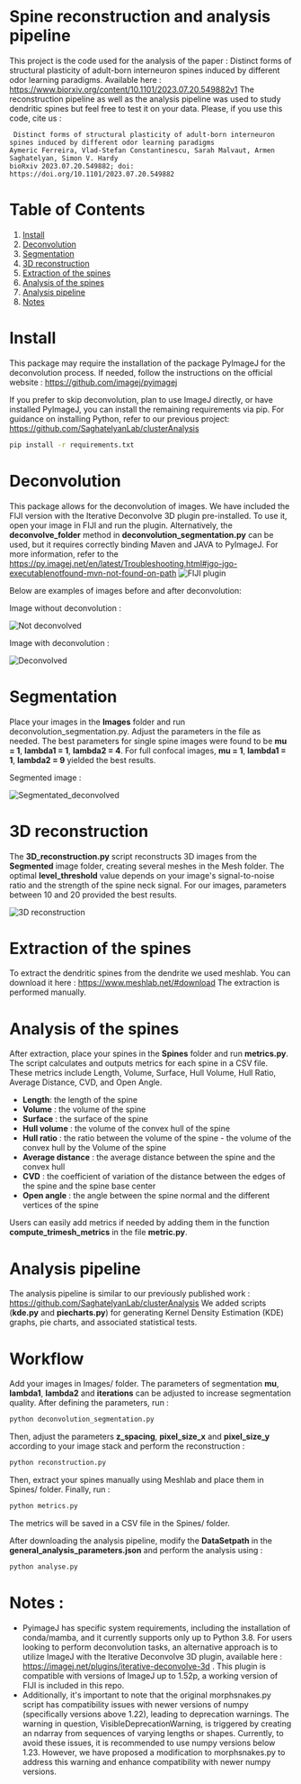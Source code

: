 # Spine reconstruction and analysis pipeline

This project is the code used for the analysis of the paper : Distinct forms of structural plasticity of adult-born interneuron spines induced by different odor learning paradigms. Available here : https://www.biorxiv.org/content/10.1101/2023.07.20.549882v1
The reconstruction pipeline as well as the analysis pipeline was used to study dendritic spines but feel free to test it on your data. Please, if you use this code, cite us :
```
 Distinct forms of structural plasticity of adult-born interneuron spines induced by different odor learning paradigms
Aymeric Ferreira, Vlad-Stefan Constantinescu, Sarah Malvaut, Armen Saghatelyan, Simon V. Hardy
bioRxiv 2023.07.20.549882; doi: https://doi.org/10.1101/2023.07.20.549882 
```

# Table of Contents
1. [Install](#Install)
2. [Deconvolution](#Deconvolution)
3. [Segmentation](#Segmentation)
4. [3D reconstruction](#3D-reconstruction)
5. [Extraction of the spines](#Extraction-of-the-spines)
6. [Analysis of the spines](#Analysis-of-the-spines)
7. [Analysis pipeline](#Analysis-pipeline)
8. [Notes](#Notes)

# Install

This package may require the installation of the package PyImageJ for the deconvolution process. If needed, follow the instructions on the official website : https://github.com/imagej/pyimagej

 If you prefer to skip deconvolution, plan to use ImageJ directly, or have installed PyImageJ, you can install the remaining requirements via pip. For guidance on installing Python, refer to our previous project:  https://github.com/SaghatelyanLab/clusterAnalysis


```bash
pip install -r requirements.txt
```

# Deconvolution

This package allows for the deconvolution of images. We have included the FIJI version with the Iterative Deconvolve 3D plugin pre-installed. To use it, open your image in FIJI and run the plugin. Alternatively, the **deconvolve_folder** method in **deconvolution_segmentation.py** can be used, but it requires correctly binding Maven and JAVA to PyImageJ. For more information, refer to the https://py.imagej.net/en/latest/Troubleshooting.html#jgo-jgo-executablenotfound-mvn-not-found-on-path
![FIJI plugin](github_images/fiji_plugin.png)

Below are examples of images before and after deconvolution:

Image without deconvolution :

![Not deconvolved](github_images/MAX_not_deconvolved.png)

Image with deconvolution :

![Deconvolved](github_images/MAX_deconvolved.png)

# Segmentation

Place your images in the **Images** folder and run deconvolution_segmentation.py. Adjust the parameters in the file as needed. The best parameters for single spine images were found to be **mu = 1**, **lambda1 = 1**, **lambda2 = 4**. For full confocal images, **mu = 1**, **lambda1 = 1**, **lambda2 = 9** yielded the best results.

Segmented image : 

![Segmentated_deconvolved](github_images/MAX_deconvolved_0_1_4.png)

# 3D reconstruction

The **3D_reconstruction.py** script reconstructs 3D images from the **Segmented** image folder, creating several meshes in the Mesh folder. The optimal **level_threshold** value depends on your image's signal-to-noise ratio and the strength of the spine neck signal. For our images, parameters between 10 and 20 provided the best results.

![3D reconstruction](github_images/3D_reconstruction00.png)

# Extraction of the spines

To extract the dendritic spines from the dendrite we used meshlab. You can download it here : https://www.meshlab.net/#download
The extraction is performed manually.

# Analysis of the spines

After extraction, place your spines in the **Spines** folder and run **metrics.py**. The script calculates and outputs metrics for each spine in a CSV file. These metrics include Length, Volume, Surface, Hull Volume, Hull Ratio, Average Distance, CVD, and Open Angle.
- **Length**: the length of the spine
- **Volume** : the volume of the spine
- **Surface** : the surface of the spine
- **Hull volume** : the volume of the convex hull of the spine
- **Hull ratio** : the ratio between the volume of the spine - the volume of the convex hull by the Volume of the spine
- **Average distance** : the average distance between the spine and the convex hull
- **CVD** : the coefficient of variation of the distance between the edges of the spine and the spine base center
- **Open angle** : the angle between the spine normal and the different vertices of the spine

Users can easily add metrics if needed by adding them in the function **compute_trimesh_metrics** in the file **metric.py**.

# Analysis pipeline 

The analysis pipeline is similar to our previously published work : https://github.com/SaghatelyanLab/clusterAnalysis
We added scripts (**kde.py** and **piecharts.py**) for generating Kernel Density Estimation (KDE) graphs, pie charts, and associated statistical tests.

# Workflow

Add your images in Images/ folder. The parameters of segmentation **mu**, **lambda1**, **lambda2** and **iterations** can be adjusted to increase segmentation quality. 
After defining the parameters, run :

```bash
python deconvolution_segmentation.py
```

Then, adjust the parameters **z_spacing**, **pixel_size_x** and **pixel_size_y** according to your image stack and perform the reconstruction :

```bash
python reconstruction.py
```

Then, extract your spines manually using Meshlab and place them in Spines/ folder. Finally, run :

```bash
python metrics.py
```

The metrics will be saved in a CSV file in the Spines/ folder.

After downloading the analysis pipeline, modify the **DataSetpath** in the **general_analysis_parameters.json** and perform the analysis using :

```bash
python analyse.py
```


# Notes :

- PyimageJ has specific system requirements, including the installation of conda/mamba, and it currently supports only up to Python 3.8.  For users looking to perform deconvolution tasks, an alternative approach is to utilize ImageJ with the Iterative Deconvolve 3D plugin, available here : https://imagej.net/plugins/iterative-deconvolve-3d . This plugin is compatible with versions of ImageJ up to 1.52p, a working version of FIJI is included in this repo.
- Additionally, it's important to note that the original morphsnakes.py script has compatibility issues with newer versions of numpy (specifically versions above 1.22), leading to deprecation warnings. The warning in question, VisibleDeprecationWarning, is triggered by creating an ndarray from sequences of varying lengths or shapes. Currently, to avoid these issues, it is recommended to use numpy versions below 1.23. However, we have proposed a modification to morphsnakes.py to address this warning and enhance compatibility with newer numpy versions.